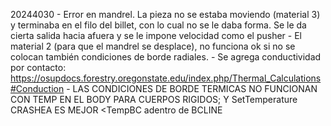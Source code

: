20244030 - Error en mandrel. La pieza no se estaba moviendo (material 3) y terminaba  en el filo del billet, 
           con lo cual no se le daba forma. Se le da cierta salida hacia afuera y se le impone velocidad como el pusher
         - El material 2 (para que el mandrel se desplace), no funciona ok si no se colocan también condiciones de borde 
           radiales.
         - Se agrega conductividad por contacto: https://osupdocs.forestry.oregonstate.edu/index.php/Thermal_Calculations#Conduction
         - LAS CONDICIONES DE BORDE TERMICAS NO FUNCIONAN CON TEMP EN EL BODY PARA CUERPOS RIGIDOS; Y SetTemperature CRASHEA
           ES MEJOR <TempBC adentro de BCLINE